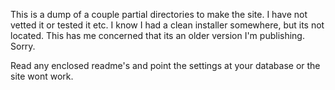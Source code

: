 This is a dump of a couple partial directories to make the site. I have not vetted it or tested it etc.
I know I had a clean installer somewhere, but its not located. This has me concerned that its an older version I'm publishing. Sorry.

Read any enclosed readme's and point the settings at your database or the site wont work.
